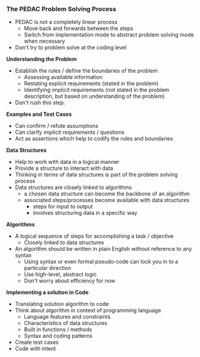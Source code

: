 ### The PEDAC Problem Solving Process
- PEDAC is not a completely linear process
  - Move back and forwards between the steps
  - Switch from implementation mode to abstract problem solving mode when necessary
- Don't try to problem solve at the coding level

**Understanding the Problem**

- Establish the rules / define the boundaries of the problem
  - Assessing available information
  - Restating explicit requirements (stated in the problem)
  - Identifying implicit requirements (not stated in the problem description, but based on understanding of the problem)
- Don't rush this step.

**Examples and Test Cases**

- Can confirm / refute assumptions
- Can clarify implicit requirements / questions
- Act as assertions which help to codify the rules and boundaries

**Data Structures**

- Help to work with data in a logical manner
- Provide a structure to interact with data
- Thinking in terms of data structures is part of the problem solving process
- Data structures are closely linked to algorithms
  - a chosen data structure can become the backbone of an algorithm
  - associated steps/processes become available with data structures
    - steps for input to output
    - involves structuring data in a specific way

**Algorithms**

- A logical sequence of steps for accomplishing a task / objective
  - Closely linked to data structures
- An algorithm should be written in plain English without reference to any syntax
  - Using syntax or even formal pseudo-code can lock you in to a particular direction
  - Use high-level, abstract logic
  - Don't worry about efficiency for now

**Implementing a solution in Code**

- Translating solution algorithm to code
- Think about algorithm in context of programming language
  - Language features and constraints
  - Characteristics of data structures
  - Built in functions / methods
  - Syntax and coding patterns
- Create test cases
- Code with intent
